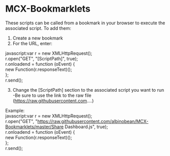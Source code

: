 # MCX-Bookmarklets

These scripts can be called from a bookmark in your browser to execute the associated script.  To add them: 
1. Create a new bookmark
2. For the URL, enter:  

javascript:var r = new XMLHttpRequest();  
r.open("GET", "[ScriptPath]", true);             
r.onloadend = function (oEvent) {  
    new Function(r.responseText)();  
};  
r.send();  

3. Change the [ScriptPath] section to the associated script you want to run
-Be sure to use the link to the raw file (https://raw.githubusercontent.com....)

Example:  
javascript:var r = new XMLHttpRequest();  
r.open("GET", "https://raw.githubusercontent.com/albinobean/MCX-Bookmarklets/master/Share Dashboard.js", true);            
r.onloadend = function (oEvent) {  
    new Function(r.responseText)();  
};  
r.send();
